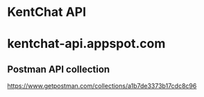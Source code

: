 # KentChat API
# kentchat-api.appspot.com

## Postman API collection

https://www.getpostman.com/collections/a1b7de3373b17cdc8c96
